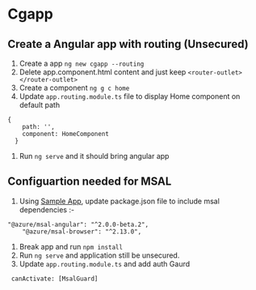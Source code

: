 # Cgapp

## Create a Angular app with routing (Unsecured)
1. Create a app `ng new cgapp --routing`
1. Delete app.component.html content and just keep `<router-outlet></router-outlet>`
1. Create a component `ng g c home`
1. Update `app.routing.module.ts` file to display Home component on default path
```
{
    path: '',
    component: HomeComponent
  }
```
1. Run `ng serve` and it should bring angular app

## Configuartion needed for MSAL
1. Using [Sample App](https://github.com/AzureAD/microsoft-authentication-library-for-js/blob/dev/samples/msal-angular-v2-samples/angular11-sample-app), update package.json file to include msal dependencies :-
```
"@azure/msal-angular": "^2.0.0-beta.2",
    "@azure/msal-browser": "^2.13.0",
```
1. Break app and run `npm install`
1. Run `ng serve` and application still be unsecured.
1. Update `app.routing.module.ts` and add auth Gaurd
```
 canActivate: [MsalGuard]
```
